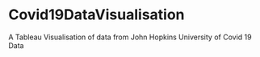 # Covid19DataVisualisation
A Tableau Visualisation of data from John Hopkins University of Covid 19 Data
